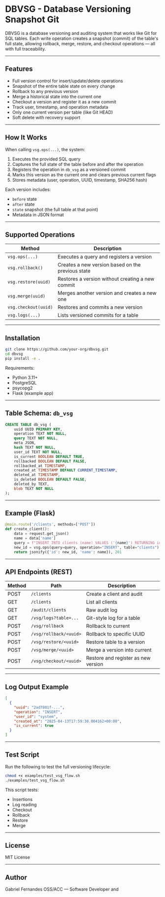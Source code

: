 # DBVSG - Database Versioning Snapshot Git

DBVSG is a database versioning and auditing system that works like Git for SQL tables. Each write operation creates a snapshot (commit) of the table's full state, allowing rollback, merge, restore, and checkout operations — all with full traceability.

---

## Features

- Full version control for insert/update/delete operations
- Snapshot of the entire table state on every change
- Rollback to any previous version
- Merge a historical state into the current one
- Checkout a version and register it as a new commit
- Track user, timestamp, and operation metadata
- Only one current version per table (like Git HEAD)
- Soft delete with recovery support

---

## How It Works

When calling `vsg.ops(...)`, the system:

1. Executes the provided SQL query
2. Captures the full state of the table before and after the operation
3. Registers the operation in `db_vsg` as a versioned commit
4. Marks this version as the current one and clears previous current flags
5. Stores metadata (user, operation, UUID, timestamp, SHA256 hash)

Each version includes:
- `before` state
- `after` state
- `state` snapshot (the full table at that point)
- Metadata in JSON format

---

## Supported Operations

| Method               | Description                                      |
|----------------------|--------------------------------------------------|
| `vsg.ops(...)`       | Executes a query and registers a version         |
| `vsg.rollback()`     | Creates a new version based on the previous state|
| `vsg.restore(uuid)`  | Restores a version without creating a new commit |
| `vsg.merge(uuid)`    | Merges another version and creates a new one     |
| `vsg.checkout(uuid)` | Restores and commits a new version               |
| `vsg.logs(...)`      | Lists versioned commits for a table              |

---

## Installation

```bash
git clone https://github.com/your-org/dbvsg.git
cd dbvsg
pip install -e .
```

Requirements:
- Python 3.11+
- PostgreSQL
- psycopg2
- Flask (example app)

---

## Table Schema: `db_vsg`

```sql
CREATE TABLE db_vsg (
    uuid UUID PRIMARY KEY,
    operation TEXT NOT NULL,
    query TEXT NOT NULL,
    meta JSON,
    hash TEXT NOT NULL,
    user_id TEXT NOT NULL,
    is_current BOOLEAN DEFAULT TRUE,
    rollbacked BOOLEAN DEFAULT FALSE,
    rollbacked_at TIMESTAMP,
    created_at TIMESTAMP DEFAULT CURRENT_TIMESTAMP,
    deleted_at TIMESTAMP,
    is_deleted BOOLEAN DEFAULT FALSE,
    deleted_by TEXT,
    blob TEXT NOT NULL
);
```

---

## Example (Flask)

```python
@main.route('/clients', methods=['POST'])
def create_client():
    data = request.get_json()
    name = data['name']
    query = f"INSERT INTO clients (name) VALUES ('{name}') RETURNING id"
    new_id = vsg.ops(query=query, operation="INSERT", table="clients")
    return jsonify({'id': new_id, 'name': name}), 201
```

---

## API Endpoints (REST)

| Method | Path                    | Description                            |
|--------|-------------------------|----------------------------------------|
| POST   | `/clients`              | Create a client and audit              |
| GET    | `/clients`              | List all clients                       |
| GET    | `/audit/clients`        | Raw audit log                          |
| GET    | `/vsg/logs?table=...`   | Git-style log for a table              |
| POST   | `/vsg/rollback`         | Rollback to current                    |
| POST   | `/vsg/rollback/<uuid>`  | Rollback to specific UUID              |
| POST   | `/vsg/restore/<uuid>`   | Restore table to a version             |
| POST   | `/vsg/merge/<uuid>`     | Merge a version into current           |
| POST   | `/vsg/checkout/<uuid>`  | Restore and register as new version    |

---

## Log Output Example

```json
[
  {
    "uuid": "2ad7801f-...",
    "operation": "INSERT",
    "user_id": "system",
    "created_at": "2025-04-13T17:59:30.004162+00:00",
    "is_current": true
  }
]
```

---

## Test Script

Run the following to test the full versioning lifecycle:

```bash
chmod +x examples/test_vsg_flow.sh
./examples/test_vsg_flow.sh
```

This script tests:
- Insertions
- Log reading
- Checkout
- Rollback
- Restore
- Merge

---

## License

MIT License

---

## Author

Gabriel Fernandes OSS/ACC — Software Developer and

```
